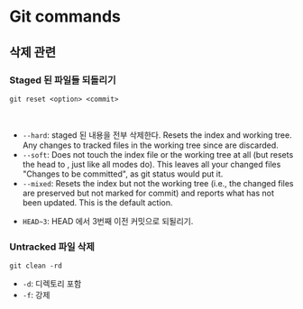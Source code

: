 # Git commands

## 삭제 관련

### Staged 된 파일들 되돌리기

`git reset <option> <commit>`

**<option>**
  - `--hard`: staged 된 내용을 전부 삭제한다. Resets the index and working tree. Any changes to tracked files in the working tree since <commit> are discarded.
  - `--soft`: Does not touch the index file or the working tree at all (but resets the head to <commit>, just like all modes do). This leaves all your changed files "Changes to be committed", as git
               status would put it.
  - `--mixed`: Resets the index but not the working tree (i.e., the changed files are preserved but not marked for commit) and reports what has not been updated. This is the default action.
  
**<commit>**
  - `HEAD~3`: HEAD 에서 3번째 이전 커밋으로 되될리기.
  
  
### Untracked 파일 삭제
  
`git clean -rd`
  - `-d`: 디렉토리 포함
  - `-f`: 강제
